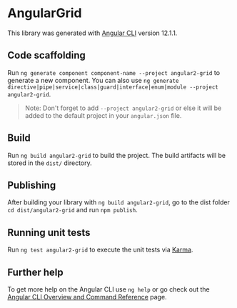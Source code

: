 # AngularGrid

This library was generated with [Angular CLI](https://github.com/angular/angular-cli) version 12.1.1.

## Code scaffolding

Run `ng generate component component-name --project angular2-grid` to generate a new component. You can also use `ng generate directive|pipe|service|class|guard|interface|enum|module --project angular2-grid`.
> Note: Don't forget to add `--project angular2-grid` or else it will be added to the default project in your `angular.json` file. 

## Build

Run `ng build angular2-grid` to build the project. The build artifacts will be stored in the `dist/` directory.

## Publishing

After building your library with `ng build angular2-grid`, go to the dist folder `cd dist/angular2-grid` and run `npm publish`.

## Running unit tests

Run `ng test angular2-grid` to execute the unit tests via [Karma](https://karma-runner.github.io).

## Further help

To get more help on the Angular CLI use `ng help` or go check out the [Angular CLI Overview and Command Reference](https://angular.io/cli) page.

